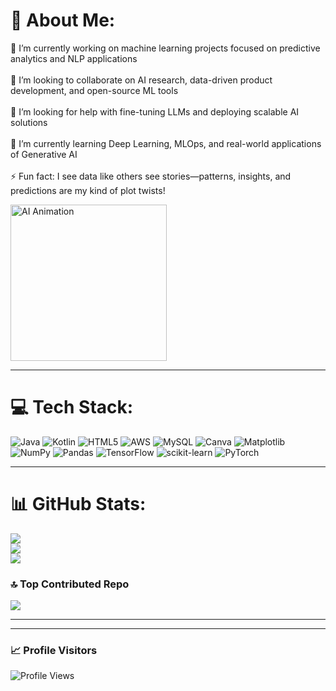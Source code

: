 # 💫 About Me:

<tr>
<td>
  
🔭 I’m currently working on machine learning projects focused on predictive analytics and NLP applications<br>  
👯 I’m looking to collaborate on AI research, data-driven product development, and open-source ML tools<br>  
🤝 I’m looking for help with fine-tuning LLMs and deploying scalable AI solutions<br>  
🌱 I’m currently learning Deep Learning, MLOps, and real-world applications of Generative AI<br>  
⚡ Fun fact: I see data like others see stories—patterns, insights, and predictions are my kind of plot twists!

</td>
<td>
  <img src="https://user-images.githubusercontent.com/74038190/212750155-3ceddfbd-19d3-40a3-87af-8d329c8323c4.gif" width="250" alt="AI Animation">
</td>
</tr>
 

---

# 💻 Tech Stack:
![Java](https://img.shields.io/badge/java-%23ED8B00.svg?style=for-the-badge&logo=openjdk&logoColor=white) ![Kotlin](https://img.shields.io/badge/kotlin-%237F52FF.svg?style=for-the-badge&logo=kotlin&logoColor=white) ![HTML5](https://img.shields.io/badge/html5-%23E34F26.svg?style=for-the-badge&logo=html5&logoColor=white) ![AWS](https://img.shields.io/badge/AWS-%23FF9900.svg?style=for-the-badge&logo=amazon-aws&logoColor=white) ![MySQL](https://img.shields.io/badge/mysql-4479A1.svg?style=for-the-badge&logo=mysql&logoColor=white) ![Canva](https://img.shields.io/badge/Canva-%2300C4CC.svg?style=for-the-badge&logo=Canva&logoColor=white) ![Matplotlib](https://img.shields.io/badge/Matplotlib-%23ffffff.svg?style=for-the-badge&logo=Matplotlib&logoColor=black) ![NumPy](https://img.shields.io/badge/numpy-%23013243.svg?style=for-the-badge&logo=numpy&logoColor=white) ![Pandas](https://img.shields.io/badge/pandas-%23150458.svg?style=for-the-badge&logo=pandas&logoColor=white) ![TensorFlow](https://img.shields.io/badge/TensorFlow-%23FF6F00.svg?style=for-the-badge&logo=TensorFlow&logoColor=white) ![scikit-learn](https://img.shields.io/badge/scikit--learn-%23F7931E.svg?style=for-the-badge&logo=scikit-learn&logoColor=white) ![PyTorch](https://img.shields.io/badge/PyTorch-%23EE4C2C.svg?style=for-the-badge&logo=PyTorch&logoColor=white)

---

# 📊 GitHub Stats:
![](https://github-readme-stats.vercel.app/api?username=Sharanya-Vemula&theme=default_repocard&hide_border=false&include_all_commits=false&count_private=false)<br/>
![](https://nirzak-streak-stats.vercel.app/?user=Sharanya-Vemula&theme=default_repocard&hide_border=false)<br/>
![](https://github-readme-stats.vercel.app/api/top-langs/?username=Sharanya-Vemula&theme=default_repocard&hide_border=false&include_all_commits=false&count_private=false&layout=compact)

### 🔝 Top Contributed Repo
![](https://github-contributor-stats.vercel.app/api?username=Sharanya-Vemula&limit=5&theme=default_repocard&combine_all_yearly_contributions=true)

---

---

### 📈 Profile Visitors  
![Profile Views](https://komarev.com/ghpvc/?username=Sharanya-Vemula&label=Profile+views&color=0e75b6&style=flat)

